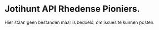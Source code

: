 
# Jotihunt API Rhedense Pioniers.

Hier staan geen bestanden maar is bedoeld, om issues te kunnen posten.
